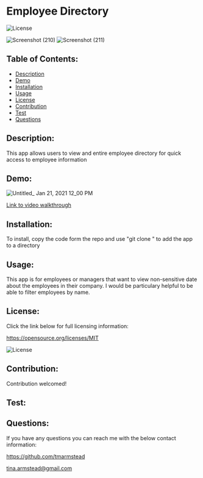 # Employee Directory 

  ![License](https://img.shields.io/badge/License-MIT-blue.svg)


  ![Screenshot (210)](https://user-images.githubusercontent.com/71151032/133091463-1dc04b02-524d-4bb1-96c4-38a712a69ed5.png)
  ![Screenshot (211)](https://user-images.githubusercontent.com/71151032/133091715-27636ad0-d890-4c87-ba89-1b817d5eeb5a.png)


  ## Table of Contents: 
  - [Description](#Description)
  - [Demo](#Demo)
  - [Installation](#Installation)
  - [Usage](#Usage)
  - [License](#License)
  - [Contribution](#Contribution)
  - [Test](#Test)
  - [Questions](#Questions)
  
  ## Description: 
  This app allows users to view and entire employee directory for quick access to employee information
 
  ## Demo:
  ![Untitled_ Jan 21, 2021 12_00 PM](https://user-images.githubusercontent.com/71151032/105384636-78a7d900-5be0-11eb-8962-17ba723098cd.gif)

  [Link to video walkthrough](https://drive.google.com/file/d/1xH-42FhAGogtRVaiMP0IeE_bHc9r7bKA/view)

  ## Installation: 
  To install, copy the code form the repo and use "git clone <paste copied information here>" to add the app to a directory
  
  ## Usage: 
  This app is for employees or managers that want to view non-sensitive date about the employees in their company. I would be particulary helpful to be able to filter employees by name.
  
  ## License: 
  Click the link below for full licensing information: 

  https://opensource.org/licenses/MIT 

  ![License](https://img.shields.io/badge/License-MIT-blue.svg) 
 
  
  ## Contribution: 
  Contribution welcomed!
  
  ## Test: 
  
  
  ## Questions: 
  If you have any questions you can reach me with the below contact information: 

  https://github.com/tmarmstead 

  tina.armstead@gmail.com
